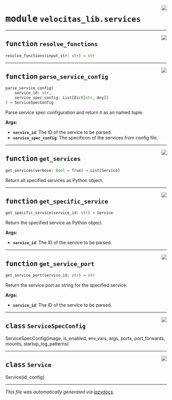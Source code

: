 <!-- markdownlint-disable -->

<a href="../velocitas_lib/services.py#L0"><img align="right" style="float:right;" src="https://img.shields.io/badge/-source-cccccc?style=flat-square"></a>

# <kbd>module</kbd> `velocitas_lib.services`





---

<a href="../velocitas_lib/services.py#L41"><img align="right" style="float:right;" src="https://img.shields.io/badge/-source-cccccc?style=flat-square"></a>

## <kbd>function</kbd> `resolve_functions`

```python
resolve_functions(input_str: str) → str
```






---

<a href="../velocitas_lib/services.py#L75"><img align="right" style="float:right;" src="https://img.shields.io/badge/-source-cccccc?style=flat-square"></a>

## <kbd>function</kbd> `parse_service_config`

```python
parse_service_config(
    service_id: str,
    service_spec_config: List[Dict[str, Any]]
) → ServiceSpecConfig
```

Parse service spec configuration and return it as an named tuple. 



**Args:**
 
 - <b>`service_id`</b>:  The ID of the service to be parsed. 
 - <b>`service_spec_config`</b>:  The specificon of the services from config file. 


---

<a href="../velocitas_lib/services.py#L140"><img align="right" style="float:right;" src="https://img.shields.io/badge/-source-cccccc?style=flat-square"></a>

## <kbd>function</kbd> `get_services`

```python
get_services(verbose: bool = True) → List[Service]
```

Return all specified services as Python object. 


---

<a href="../velocitas_lib/services.py#L181"><img align="right" style="float:right;" src="https://img.shields.io/badge/-source-cccccc?style=flat-square"></a>

## <kbd>function</kbd> `get_specific_service`

```python
get_specific_service(service_id: str) → Service
```

Return the specified service as Python object. 



**Args:**
 
 - <b>`service_id`</b>:  The ID of the service to be parsed. 


---

<a href="../velocitas_lib/services.py#L198"><img align="right" style="float:right;" src="https://img.shields.io/badge/-source-cccccc?style=flat-square"></a>

## <kbd>function</kbd> `get_service_port`

```python
get_service_port(service_id: str) → str
```

Return the service port as string for the specified service. 



**Args:**
 
 - <b>`service_id`</b>:  The ID of the service to be parsed. 


---

<a href="../velocitas_lib/services.py#L25"><img align="right" style="float:right;" src="https://img.shields.io/badge/-source-cccccc?style=flat-square"></a>

## <kbd>class</kbd> `ServiceSpecConfig`
ServiceSpecConfig(image, is_enabled, env_vars, args, ports, port_forwards, mounts, startup_log_patterns) 





---

<a href="../velocitas_lib/services.py#L36"><img align="right" style="float:right;" src="https://img.shields.io/badge/-source-cccccc?style=flat-square"></a>

## <kbd>class</kbd> `Service`
Service(id, config) 







---

_This file was automatically generated via [lazydocs](https://github.com/ml-tooling/lazydocs)._
